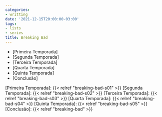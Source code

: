 ```yaml
---
categories:
- writting
date: '2021-12-15T20:00:00-03:00'
tags:
- lists
- series
title: Breaking Bad
---
```


- [Primeira Temporada]
- [Segunda Temporada]
- [Terceira Temporada]
- [Quarta Temporada]
- [Quinta Temporada]
- [Conclusão]

[Primeira Temporada]: {{< relref "breaking-bad-s01" >}}
[Segunda Temporada]: {{< relref "breaking-bad-s02" >}}
[Terceira Temporada]: {{< relref "breaking-bad-s03" >}}
[Quarta Temporada]: {{< relref "breaking-bad-s04" >}}
[Quinta Temporada]: {{< relref "breaking-bad-s05" >}}
[Conclusão]: {{< relref "breaking-bad" >}}

